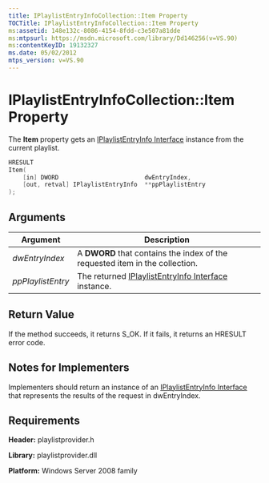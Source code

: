 ```yaml
---
title: IPlaylistEntryInfoCollection::Item Property
TOCTitle: IPlaylistEntryInfoCollection::Item Property
ms:assetid: 148e132c-8086-4154-8fdd-c3e507a81dde
ms:mtpsurl: https://msdn.microsoft.com/library/Dd146256(v=VS.90)
ms:contentKeyID: 19132327
ms.date: 05/02/2012
mtps_version: v=VS.90
---
```


# IPlaylistEntryInfoCollection::Item Property

The **Item** property gets an [IPlaylistEntryInfo Interface](iplaylistentryinfo-interface.md) instance from the current playlist.

```cpp
HRESULT
Item(
    [in] DWORD                        dwEntryIndex,
    [out, retval] IPlaylistEntryInfo  **ppPlaylistEntry
);
```

## Arguments

|Argument|Description|
|--- |--- |
|*dwEntryIndex*|A **DWORD** that contains the index of the requested item in the collection.|
|*ppPlaylistEntry*|The returned [IPlaylistEntryInfo Interface](https://msdn.microsoft.com/library/dd146268) instance.|

## Return Value

If the method succeeds, it returns S\_OK. If it fails, it returns an HRESULT error code.

## Notes for Implementers

Implementers should return an instance of an [IPlaylistEntryInfo Interface](iplaylistentryinfo-interface.md) that represents the results of the request in dwEntryIndex.

## Requirements

**Header:** playlistprovider.h

**Library:** playlistprovider.dll

**Platform:** Windows Server 2008 family
